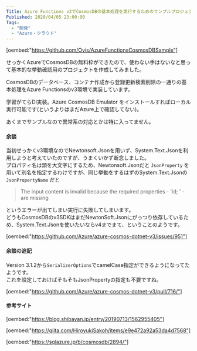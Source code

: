 ```yaml
---
Title: Azure Functions v3でCosmosDBの基本処理を実行するためのサンプルプロジェクト
Published: 2020/04/05 23:00:00
Tags:
  - "開発"
  - "Azure・クラウド"
---
```

[oembed:"https://github.com/Ovis/AzureFunctionsCosmosDBSample"]

せっかくAzureでCosmosDBの無料枠ができたので、使わない手はないなと思って基本的な挙動確認用のプロジェクトを作成してみました。

CosmosDBのデータベース、コンテナ作成から登録更新検索削除の一通りの基本処理をAzure Functionsのv3環境で実装しています。  

学習がてらDI実装。Azure CosmosDB Emulator をインストールすればローカル実行可能です(というよりはまだAzure上で確認してない)。  

あくまでサンプルなので異常系の対応とかは特に入ってません。

#### 余談
当初せっかくv3環境なのでNewtonsoft.Jsonを用いず、System.Text.Jsonを利用しようと考えていたのですが、うまくいかず断念しました。  
プロパティ名は頭を大文字にするため、Newtonsoft.Jsonだと `JsonProperty` を用いて別名を指定するわけですが、同じ挙動をするはずのSystem.Text.Jsonの  `JsonPropertyName` だと

>The input content is invalid because the required properties - 'id; ' - are missing  

というエラーが出てしまい実行に失敗してしまいます。  
どうもCosmosDBのv3SDKはまだNewtonSoft.Jsonにがっつり依存しているため、System.Text.Jsonを使いたいならv4までまて、ということのようです。  


[oembed:"https://github.com/Azure/azure-cosmos-dotnet-v3/issues/951"]

#### 余談の追記  
Version 3.1.2から`SerializerOptions`でcamelCase指定ができるようになってたようです。  
これを設定しておけばそもそもJsonPropertyの指定も不要ですね。


[oembed:"https://github.com/Azure/azure-cosmos-dotnet-v3/pull/716/"]



#### 参考サイト

[oembed:"https://blog.shibayan.jp/entry/20190713/1562955405"]

[oembed:"https://qiita.com/HiroyukiSakoh/items/e9e472a92a53da4d7568"]

[oembed:"https://sqlazure.jp/b/cosmosdb/2894/"]

